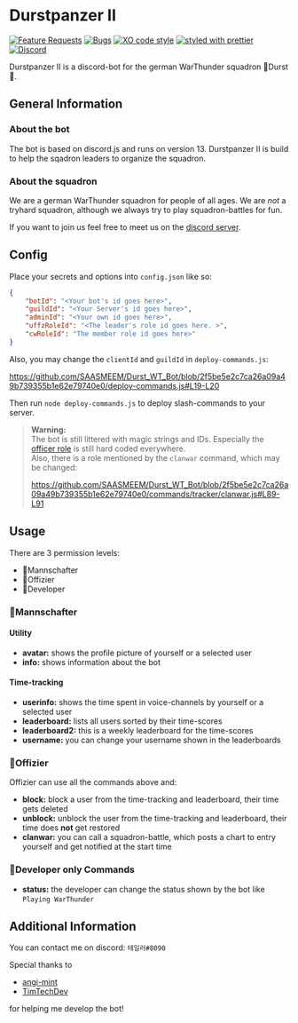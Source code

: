 # Durstpanzer II

[![Feature Requests](https://img.shields.io/github/issues/SAASMEEM/Durst_WT_Bot/enhancement?label=Feature%20Requests)](https://github.com/SAASMEEM/Durst_WT_Bot/labels/enhancement)
[![Bugs](https://img.shields.io/github/issues/SAASMEEM/Durst_WT_Bot/bug?label=Bugs&color=critical)](https://github.com/SAASMEEM/Durst_WT_Bot/labels/bug)
[![XO code style](https://img.shields.io/badge/code_style-XO-5ed9c7.svg)](https://github.com/xojs/xo)
[![styled with prettier](https://img.shields.io/badge/styled_with-prettier-ff69b4.svg)](https://github.com/prettier/prettier)
[![Discord](https://img.shields.io/badge/discord-join-7289DA.svg?logo=discord)](https://discord.gg/ecZR7WxMPt)

Durstpanzer II is a discord-bot for the german WarThunder squadron 🍻Durst🍻.

## General Information

### About the bot

The bot is based on discord.js and runs on version 13.
Durstpanzer II is build to help the sqadron leaders to organize the squadron.

### About the squadron

We are a german WarThunder squadron for people of all ages. We are _not_ a tryhard squadron, although we always try to play squadron-battles for fun.

If you want to join us feel free to meet us on the [discord server](https://discord.gg/ecZR7WxMPt).

## Config

Place your secrets and options into `config.json` like so:

```json
{
    "botId": "<Your bot's id goes here>",
    "guildId": "<Your Server's id goes here>",
    "adminId": "<Your own id goes here>",
    "uffzRoleId": "<The leader's role id goes here. >",
    "cwRoleId": "The member role id goes here>"
}

```


Also, you may change the `clientId` and `guildId` in `deploy-commands.js`:

https://github.com/SAASMEEM/Durst_WT_Bot/blob/2f5be5e2c7ca26a09a49b739355b1e62e79740e0/deploy-commands.js#L19-L20

Then run `node deploy-commands.js` to deploy slash-commands to your server.

> **Warning:**  
> The bot is still littered with magic strings and IDs. Especially the [officer role](https://github.com/SAASMEEM/Durst_WT_Bot#offizier) is still hard coded everywhere.  
> Also, there is a role mentioned by the `clanwar` command, which may be changed:
> 
> https://github.com/SAASMEEM/Durst_WT_Bot/blob/2f5be5e2c7ca26a09a49b739355b1e62e79740e0/commands/tracker/clanwar.js#L89-L91


## Usage

There are 3 permission levels:

- 🍺Mannschafter
- 🍻Offizier
- 🔧Developer

### 🍺Mannschafter

#### Utility

- **avatar:** shows the profile picture of yourself or a selected user
- **info:** shows information about the bot

#### Time-tracking

- **userinfo:** shows the time spent in voice-channels by yourself or a selected user
- **leaderboard:** lists all users sorted by their time-scores
- **leaderboard2:** this is a weekly leaderboard for the time-scores
- **username:** you can change your username shown in the leaderboards

### 🍻Offizier

Offizier can use all the commands above and:

- **block:** block a user from the time-tracking and leaderboard, their time gets deleted
- **unblock:** unblock the user from the time-tracking and leaderboard, their time does **not** get restored
- **clanwar:** you can call a squadron-battle, which posts a chart to entry yourself and get notified at the start time

### 🔧Developer only Commands

- **status:** the developer can change the status shown by the bot like `Playing WarThunder`

## Additional Information

You can contact me on discord: `테일러#8090`

Special thanks to

- [angi-mint](https://github.com/angi-mint)
- [TimTechDev](https://github.com/TimTechDev)

for helping me develop the bot!
